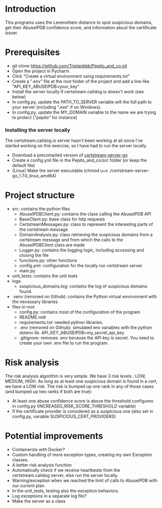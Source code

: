 
# Introduction
This programs uses the Levenshtein distance to spot suspicious domains, get their AbuseIPDB confidence score,
and information about the certificate issuer.

# Prerequisites
- git clone https://github.com/Tristanbbb/Pepito_and_co.git
- Open the project in Pycharm
- Click "Create a virtual environment using requirements.txt"
- Create a ".env" file at the root folder of the project and add a line like "API_KEY_ABUSEIPDB=your_key"
- Install the server locally if certstream.calidog.io doesn't work (see below)
- In config.py, update the PATH_TO_SERVER variable will the full path to your server (including ".exe" if on Windows).
- In config.py, update the MY_DOMAIN variable to the name we are trying to protect ("pepito" for instance)

### Installing the server locally
The certstream.calidog.io server hasn't been working at all since I've started working on this exercise, so I have had to run the server locally.
- Download a precompiled version of [certstream-server-go](https://github.com/d-Rickyy-b/certstream-server-go)
- Create a config.yml file in the Pepito_and_co/src folder (or keep the default file)
- (Linux) Make the server executable (chmod u+x ./certstream-server-go_1.7.0_linux_amd64)

# Project structure
- src: contains the python files
  - AbuseIPDBClient.py: contains the class calling the AbuseIPDB API
  - BaseClient.py: base class for http requests
  - CertstreamMessages.py: class to represent the interesting parts of the certstream message
  - DomainAnalysis.py: class retrieving the suspicious domains from a certstream message and from which the calls to the AbuseIPDBClient class are made
  - Logger.py: contains the logging logic, including accessing and closing the file
  - functions.py: other functions
  - config.yml: configuration for the locally run certstream server
  - main.py
- unit_tests: contains the unit tests
- logs
  - suspicious_domains.log: contains the log of suspicious domains found.
- .venv (removed on Github): contains the Python virtual environment with the necessary libraries
- files in root
  - config.py: contains most of the configuration of the program
  - README.mdr
  - requirements.txt: needed python libraries.
  - .env (removed on Github): simulated env variables with the python dotenv lib. API_KEY_ABUSEIPDB=my_secret_api_key
  - .gitignore: removes .env because the API key is secret. You need to create your own .env file to run the program.

# Risk analysis
The risk analysis algorithm is very simple. We have 3 risk levels : LOW, MEDIUM, HIGH.
As long as at least one suspicious domain is found in a cert, we have a LOW risk.
The risk is bumped up one rank in any of those cases (and bumped up two ranks if both are true):
- At least one abuse confidence score is above the threshold configures in config.py (INCREASED_RISK_SCORE_THRESHOLD variable)
- If the certificate provider is considered as a suspicious one (also set in config.py, variable SUSPICIOUS_CERT_PROVIDERS)

# Potential improvements
- Containerize with Docker?
- Custom handling of more exception types, creating my own Exception classes.
- A better risk analysis function
- Automatically check if we receive heartbeats from the certstream.calidog server, else run the server locally.
- Warning/exception when we reached the limit of calls to AbuseIPDB with our current plan.
- In the unit_tests, testing also the exception behaviors.
- Log exceptions in a separate log file?
- Make the server as a class